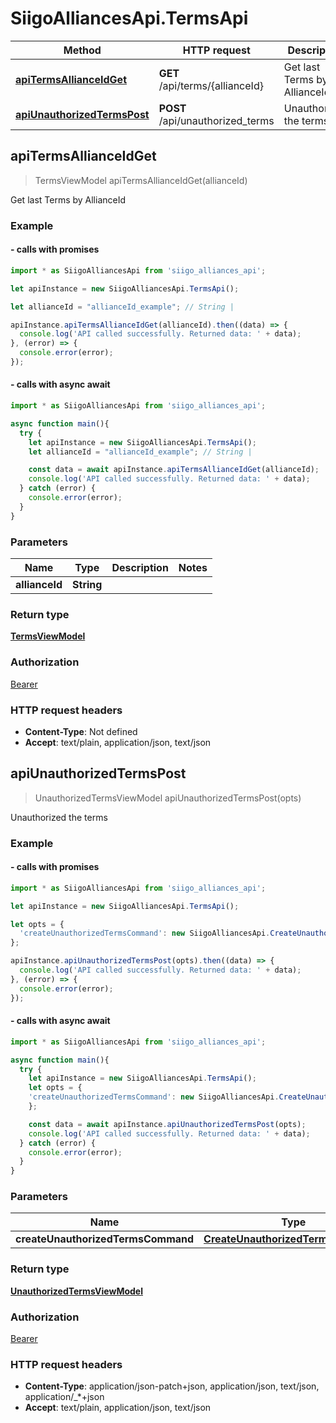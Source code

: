 # SiigoAlliancesApi.TermsApi

Method | HTTP request | Description
------------- | ------------- | -------------
[**apiTermsAllianceIdGet**](TermsApi.md#apiTermsAllianceIdGet) | **GET** /api/terms/{allianceId} | Get last Terms by AllianceId
[**apiUnauthorizedTermsPost**](TermsApi.md#apiUnauthorizedTermsPost) | **POST** /api/unauthorized_terms | Unauthorized the terms




## apiTermsAllianceIdGet

> TermsViewModel apiTermsAllianceIdGet(allianceId)

Get last Terms by AllianceId

### Example

#### - calls with promises

```javascript
import * as SiigoAlliancesApi from 'siigo_alliances_api';

let apiInstance = new SiigoAlliancesApi.TermsApi();

let allianceId = "allianceId_example"; // String | 

apiInstance.apiTermsAllianceIdGet(allianceId).then((data) => {
  console.log('API called successfully. Returned data: ' + data);
}, (error) => {
  console.error(error);
});
```
#### - calls with async await

```javascript
import * as SiigoAlliancesApi from 'siigo_alliances_api';

async function main(){
  try {
    let apiInstance = new SiigoAlliancesApi.TermsApi();
    let allianceId = "allianceId_example"; // String | 

    const data = await apiInstance.apiTermsAllianceIdGet(allianceId);
    console.log('API called successfully. Returned data: ' + data);
  } catch (error) {
    console.error(error);
  }
}
```


### Parameters


Name | Type | Description  | Notes
------------- | ------------- | ------------- | -------------
 **allianceId** | **String**|  | 

### Return type

[**TermsViewModel**](TermsViewModel.md)

### Authorization

[Bearer](../README.md#Bearer)

### HTTP request headers

- **Content-Type**: Not defined
- **Accept**: text/plain, application/json, text/json


## apiUnauthorizedTermsPost

> UnauthorizedTermsViewModel apiUnauthorizedTermsPost(opts)

Unauthorized the terms

### Example

#### - calls with promises

```javascript
import * as SiigoAlliancesApi from 'siigo_alliances_api';

let apiInstance = new SiigoAlliancesApi.TermsApi();

let opts = {
  'createUnauthorizedTermsCommand': new SiigoAlliancesApi.CreateUnauthorizedTermsCommand() // CreateUnauthorizedTermsCommand | 
};

apiInstance.apiUnauthorizedTermsPost(opts).then((data) => {
  console.log('API called successfully. Returned data: ' + data);
}, (error) => {
  console.error(error);
});
```
#### - calls with async await

```javascript
import * as SiigoAlliancesApi from 'siigo_alliances_api';

async function main(){
  try {
    let apiInstance = new SiigoAlliancesApi.TermsApi();
    let opts = {
    'createUnauthorizedTermsCommand': new SiigoAlliancesApi.CreateUnauthorizedTermsCommand() // CreateUnauthorizedTermsCommand | 
    };

    const data = await apiInstance.apiUnauthorizedTermsPost(opts);
    console.log('API called successfully. Returned data: ' + data);
  } catch (error) {
    console.error(error);
  }
}
```


### Parameters


Name | Type | Description  | Notes
------------- | ------------- | ------------- | -------------
 **createUnauthorizedTermsCommand** | [**CreateUnauthorizedTermsCommand**](CreateUnauthorizedTermsCommand.md)|  | [optional] 

### Return type

[**UnauthorizedTermsViewModel**](UnauthorizedTermsViewModel.md)

### Authorization

[Bearer](../README.md#Bearer)

### HTTP request headers

- **Content-Type**: application/json-patch+json, application/json, text/json, application/_*+json
- **Accept**: text/plain, application/json, text/json

